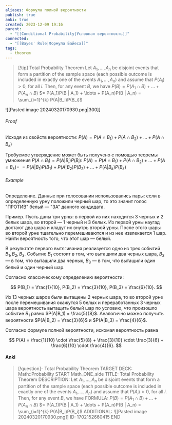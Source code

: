 ```yaml
---
aliases: Формула полной вероятности
publish: true
anki: true
created: 2023-12-09 19:16
parent:
  - "[[Conditional Probability|Условная вероятность]]"
connected:
  - "[[Bayes' Rule|Формула Байеса]]"
tags:
  - theorem
---
```


> [!tip] Total Probability Theorem
Let $A_1, \ldots, A_n$ be disjoint events that form a partition of the sample space (each possible outcome is included in exactly one of the events $A_1, \ldots, A_n$) and assume that $P(A_i) > 0$, for all $i$. Then, for any event $B$, we have
$P(B) = P(A_1 \cap B) + \ldots + P(A_n \cap B)$
$= P(A_1)P(B | A_1) + \ldots + P(A_n)P(B | A_n) = \sum_{i=1}^{k} P(A|B_i)P(B_i)$

![[Pasted image 20240320170930.png|300]]

###### Proof
Исходя из свойств вероятности:
$P(A) = P(A \cap B_1) + P(A \cap B_2) + \ldots + P(A \cap B_k)$

Требуемое утверждение может быть получено с помощью теоремы умножения $P(A \cap B_i) = P(A|B_i)P(B_i)$:
$P(A) = P(A \cap B_1) + P(A \cap B_2) + \ldots + P(A \cap B_k) =$
$= P(A|B_1)P(B_1) + P(A|B_2)P(B_2) + \ldots + P(A|B_k)P(B_k)$


###### Example
Определение. Данные при голосовании использовались пары: если в определенную урну положили черный шар, то это значит голос "ПРОТИВ" белый — "ЗА" данного кандидата.

Пример. Пусть даны три урны: в первой из них находится 3 черных и 2 белых шара, во второй — 1 черный и 3 белых. Из первой урны наугад достают два шара и кладут их внутрь второй урны. После этого шары во второй урне тщательно перемешиваются и из нее извлекается 1 шар. Найти вероятность того, что этот шар — белый.

В результате первого вытягивания реализуется одно из трех событий $B_1, B_2, B_3$. Событие $B_1$ состоит в том, что вытащили два черных шара, $B_2$ — в том, что вытащили два черных, $B_3$ — в том, что вытащили один белый и один черный шар.

Согласно классическому определению вероятности:

$$ P(B_1) = \frac{1}{10}, P(B_2) = \frac{3}{10}, P(B_3) = \frac{6}{10}. $$

Из 13 черных шаров были вытащены 2 черных шара, то во второй урне после перемешивания окажутся 5 белых и переработанных 3 черных шара вероятность вытащить белый шар по условию, что произошло событие $B_1$ равно $P(A|B_1) = \frac{5}{8}$. Аналогично можно получить вероятности $P(A|B_2) = \frac{3}{6}$ и $P(A|B_3) = \frac{4}{6}$.

Согласно формуле полной вероятности, искомая вероятность равна

$$ P(A) = \frac{1}{10} \cdot \frac{5}{8} + \frac{3}{10} \cdot \frac{3}{6} + \frac{6}{10} \cdot \frac{4}{6}. $$

#### Anki
> [!question]- Total Probability Theorem
TARGET DECK: Math::Probability
START
Math_ONE_side
TITLE: Total Probability Theorem
DESCRIPTION: Let $A_1, \ldots, A_n$ be disjoint events that form a partition of the sample space (each possible outcome is included in exactly one of the events $A_1, \ldots, A_n$) and assume that $P(A_i) > 0$, for all $i$. Then, for any event $B$, we have
FORMULA: $P(B) = P(A_1 \cap B) + \ldots + P(A_n \cap B)$
$= P(A_1)P(B | A_1) + \ldots + P(A_n)P(B | A_n) = \sum_{i=1}^{k} P(A|B_i)P(B_i)$
ADDITIONAL: ![[Pasted image 20240320170930.png]]
ID: 1702152660415
END












